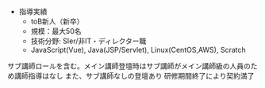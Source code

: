 - 指導実績
  - toB新人（新卒）
  - 規模：最大50名
  - 技術分野: SIer/非IT・ディレクター職
  - JavaScript(Vue), Java(JSP/Servlet), Linux(CentOS,AWS), Scratch

サブ講師ロールを含む。メイン講師登壇時はサブ講師がメイン講師級の人員のため講師指導はなし
また、サブ講師なしの登壇あり
研修期間終了により契約満了
